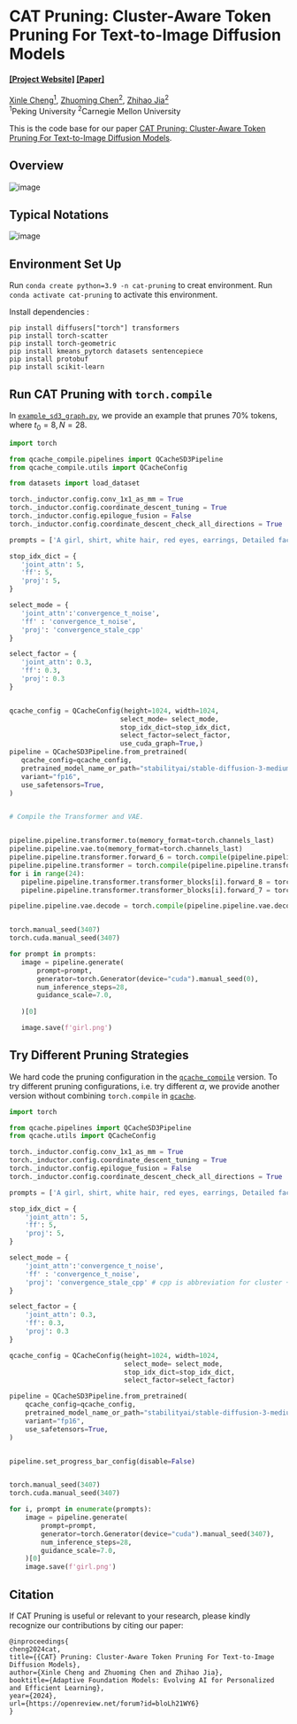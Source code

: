 # CAT Pruning: Cluster-Aware Token Pruning For Text-to-Image Diffusion Models

#### [[Project Website]](https://github.com/ada-cheng/CAT-Pruning) [[Paper]](https://openreview.net/forum?id=bloLh21WY6)

[Xinle Cheng<sup>1</sup>](https://ada-cheng.github.io), [Zhuoming Chen<sup>2</sup>](https://dreaming-panda.github.io/), [ Zhihao Jia<sup>2</sup>](https://www.cs.cmu.edu/~zhihaoj2/)<br/>
<sup>1</sup>Peking University <sup>2</sup>Carnegie Mellon University</br>

This is the code base for our paper [CAT Pruning: Cluster-Aware Token Pruning For
 Text-to-Image Diffusion Models](https://openreview.net/forum?id=bloLh21WY6).

## Overview
 ![image](assets/new_overview.jpg)

## Typical Notations

 ![image](assets/notation_tab.png)

## Environment Set Up

Run `conda create python=3.9 -n cat-pruning` to creat environment. Run `conda activate cat-pruning` to activate this environment.

Install dependencies :

```
pip install diffusers["torch"] transformers
pip install torch-scatter 
pip install torch-geometric 
pip install kmeans_pytorch datasets sentencepiece
pip install protobuf 
pip install scikit-learn
```


## Run CAT Pruning with `torch.compile`

In [`example_sd3_graph.py`](example_sd3_graph.py), we provide an example that prunes 70%
 tokens, where $t_0 = 8,N = 28$.

 ```python
import torch

from qcache_compile.pipelines import QCacheSD3Pipeline
from qcache_compile.utils import QCacheConfig

from datasets import load_dataset

torch._inductor.config.conv_1x1_as_mm = True
torch._inductor.config.coordinate_descent_tuning = True
torch._inductor.config.epilogue_fusion = False
torch._inductor.config.coordinate_descent_check_all_directions = True

prompts = ['A girl, shirt, white hair, red eyes, earrings, Detailed face'] * 3

stop_idx_dict = {   
    'joint_attn': 5,
    'ff': 5,
    'proj': 5,
}

select_mode = {
    'joint_attn':'convergence_t_noise',
    'ff' : 'convergence_t_noise',
    'proj': 'convergence_stale_cpp'
}

select_factor = {   
    'joint_attn': 0.3,
    'ff': 0.3,
    'proj': 0.3
}


qcache_config = QCacheConfig(height=1024, width=1024, 
                             select_mode= select_mode,
                             stop_idx_dict=stop_idx_dict,
                             select_factor=select_factor,
                             use_cuda_graph=True,)
pipeline = QCacheSD3Pipeline.from_pretrained(
    qcache_config=qcache_config,
    pretrained_model_name_or_path="stabilityai/stable-diffusion-3-medium-diffusers",
    variant="fp16",
    use_safetensors=True,
)


# Compile the Transformer and VAE.


pipeline.pipeline.transformer.to(memory_format=torch.channels_last)
pipeline.pipeline.vae.to(memory_format=torch.channels_last)
pipeline.pipeline.transformer.forward_6 = torch.compile(pipeline.pipeline.transformer.forward_6, mode="reduce-overhead", fullgraph=True)
pipeline.pipeline.transformer = torch.compile(pipeline.pipeline.transformer, mode="reduce-overhead", fullgraph=True)
for i in range(24): 
    pipeline.pipeline.transformer.transformer_blocks[i].forward_8 = torch.compile(pipeline.pipeline.transformer.transformer_blocks[i].forward_8,  mode="reduce-overhead", fullgraph=True)
    pipeline.pipeline.transformer.transformer_blocks[i].forward_7 = torch.compile(pipeline.pipeline.transformer.transformer_blocks[i].forward_7,  mode="reduce-overhead", fullgraph=True)

pipeline.pipeline.vae.decode = torch.compile(pipeline.pipeline.vae.decode, mode="reduce-overhead",fullgraph=True)


torch.manual_seed(3407)
torch.cuda.manual_seed(3407)

for prompt in prompts:
    image = pipeline.generate(
        prompt=prompt,
        generator=torch.Generator(device="cuda").manual_seed(0),
        num_inference_steps=28,
        guidance_scale=7.0,
       
    )[0]

    image.save(f'girl.png')

```

## Try Different Pruning Strategies
We hard code the pruning configuration in the [`qcache_compile`](./qcache_compile) version. To try different pruning configurations, i.e. try different $\alpha$, we provide another version without combining `torch.compile` in [`qcache`](./qcache).

```python
import torch

from qcache.pipelines import QCacheSD3Pipeline
from qcache.utils import QCacheConfig

torch._inductor.config.conv_1x1_as_mm = True
torch._inductor.config.coordinate_descent_tuning = True
torch._inductor.config.epilogue_fusion = False
torch._inductor.config.coordinate_descent_check_all_directions = True

prompts = ['A girl, shirt, white hair, red eyes, earrings, Detailed face']*3 

stop_idx_dict = {   
    'joint_attn': 5,
    'ff': 5,
    'proj': 5,
}

select_mode = {
    'joint_attn':'convergence_t_noise',
    'ff' : 'convergence_t_noise',
    'proj': 'convergence_stale_cpp' # cpp is abbreviation for cluster + pooling * 2
}

select_factor = {   
    'joint_attn': 0.3,
    'ff': 0.3,
    'proj': 0.3
}

qcache_config = QCacheConfig(height=1024, width=1024, 
                             select_mode= select_mode,
                             stop_idx_dict=stop_idx_dict,
                             select_factor=select_factor)

pipeline = QCacheSD3Pipeline.from_pretrained(
    qcache_config=qcache_config,
    pretrained_model_name_or_path="stabilityai/stable-diffusion-3-medium-diffusers",
    variant="fp16",
    use_safetensors=True,
)


pipeline.set_progress_bar_config(disable=False)


torch.manual_seed(3407)
torch.cuda.manual_seed(3407)

for i, prompt in enumerate(prompts):
    image = pipeline.generate(
        prompt=prompt,
        generator=torch.Generator(device="cuda").manual_seed(3407),
        num_inference_steps=28,
        guidance_scale=7.0,
    )[0]
    image.save(f'girl.png')

```

## Citation 
If CAT Pruning is useful or relevant to your research, please kindly recognize our contributions by citing our paper:

```
@inproceedings{
cheng2024cat,
title={{CAT} Pruning: Cluster-Aware Token Pruning For Text-to-Image Diffusion Models},
author={Xinle Cheng and Zhuoming Chen and Zhihao Jia},
booktitle={Adaptive Foundation Models: Evolving AI for Personalized and Efficient Learning},
year={2024},
url={https://openreview.net/forum?id=bloLh21WY6}
}

```